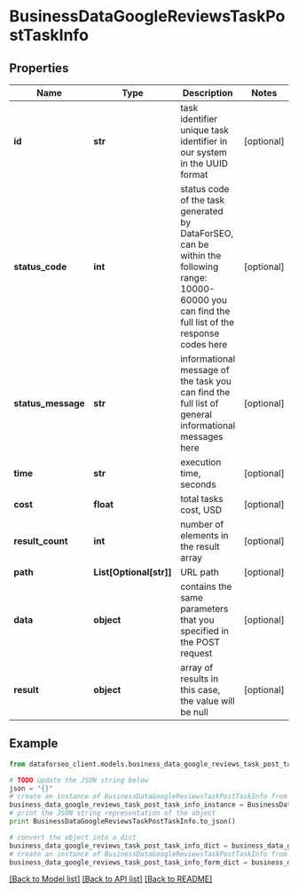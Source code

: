 # BusinessDataGoogleReviewsTaskPostTaskInfo


## Properties

Name | Type | Description | Notes
------------ | ------------- | ------------- | -------------
**id** | **str** | task identifier unique task identifier in our system in the UUID format | [optional] 
**status_code** | **int** | status code of the task generated by DataForSEO, can be within the following range: 10000-60000 you can find the full list of the response codes here | [optional] 
**status_message** | **str** | informational message of the task you can find the full list of general informational messages here | [optional] 
**time** | **str** | execution time, seconds | [optional] 
**cost** | **float** | total tasks cost, USD | [optional] 
**result_count** | **int** | number of elements in the result array | [optional] 
**path** | **List[Optional[str]]** | URL path | [optional] 
**data** | **object** | contains the same parameters that you specified in the POST request | [optional] 
**result** | **object** | array of results in this case, the value will be null | [optional] 

## Example

```python
from dataforseo_client.models.business_data_google_reviews_task_post_task_info import BusinessDataGoogleReviewsTaskPostTaskInfo

# TODO update the JSON string below
json = "{}"
# create an instance of BusinessDataGoogleReviewsTaskPostTaskInfo from a JSON string
business_data_google_reviews_task_post_task_info_instance = BusinessDataGoogleReviewsTaskPostTaskInfo.from_json(json)
# print the JSON string representation of the object
print BusinessDataGoogleReviewsTaskPostTaskInfo.to_json()

# convert the object into a dict
business_data_google_reviews_task_post_task_info_dict = business_data_google_reviews_task_post_task_info_instance.to_dict()
# create an instance of BusinessDataGoogleReviewsTaskPostTaskInfo from a dict
business_data_google_reviews_task_post_task_info_form_dict = business_data_google_reviews_task_post_task_info.from_dict(business_data_google_reviews_task_post_task_info_dict)
```
[[Back to Model list]](../README.md#documentation-for-models) [[Back to API list]](../README.md#documentation-for-api-endpoints) [[Back to README]](../README.md)


